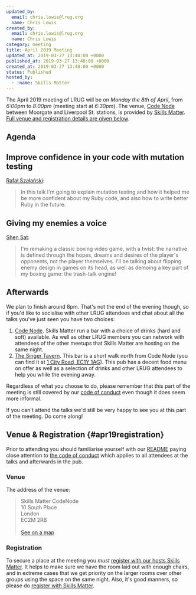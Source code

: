```yaml
---
updated_by:
  email: chris.lowis@lrug.org
  name: Chris Lowis
created_by:
  email: chris.lowis@lrug.org
  name: Chris Lowis
category: meeting
title: April 2019 Meeting
updated_at: 2019-03-27 13:40:00 +0000
published_at: 2019-03-27 13:40:00 +0000
created_at: 2019-03-27 13:40:00 +0000
status: Published
hosted_by:
  - :name: Skills Matter
---
```


The April 2019 meeting of LRUG will be on *Monday the 8th of April*,
from _6:00pm_ to _8:00pm_ (meeting start at _6:30pm_).  The venue, [Code
Node][skills-matter-venue] between Moorgate and Liverpool St. stations, is
provided by [Skills Matter](http://www.skillsmatter.com).  [Full venue and
registration details are given below](#apr19registration).

## Agenda

## Improve confidence in your code with mutation testing

[Rafał Szałański](https://twitter.com/rafa_szalanski):

>In this talk I'm going to explain mutation testing and how it helped me be more confident about my Ruby code, and also how to write better Ruby in the future.

## Giving my enemies a voice

[Shen Sat](https://twitter.com/shen_sat):

>I'm remaking a classic boxing video game, with a twist: the narrative is defined through the hopes, dreams and desires of the player's opponents, not the player themselves. I'll be talking about flipping enemy design in games on its head, as well as demoing a key part of my boxing game: the trash-talk engine!

## Afterwards

We plan to finish around 8pm.  That's not
the end of the evening though, so if you'd like to socialise with other
LRUG attendees and chat about all the talks you've just seen you have two
choices:

1. [Code Node][skills-matter-venue].  Skills Matter run a bar with a
   choice of drinks (hard and soft) available.  As well as other LRUG members
   you can network with attendees of the other meetups that Skills Matter are
   hosting on the same night.
2. [The Singer Tavern](http://singertavern.com/).  This bar is a short walk
   north from Code Node (you can find it at [1 City Road, EC1Y
   1AG](https://goo.gl/maps/w9kPu)).  This pub has a decent food menu on offer
   as well as a selection of drinks and other LRUG attendees to help you
   while the evening away.

Regardless of what you choose to do, please remember that this part of the
meeting is still covered by our [code of
conduct](http://readme.lrug.org/#code-of-conduct) even though it does seem more
informal.

If you can't attend the talks we'd still be very happy to see you at this part
of the meeting.  Do come along!

## Venue & Registration {#apr19registration}

Prior to attending you should familiarise yourself with our
[README](http://readme.lrug.org/) paying close attention to [the code of
conduct](http://readme.lrug.org/#code-of-conduct) which applies to
all attendees at the talks and afterwards in the pub.

### Venue

The address of the venue:

> Skills Matter CodeNode<br/>10 South Place<br/>London<br/>EC2M 2RB<br/><br/>[See on a map](https://goo.gl/maps/ONJT4)

### Registration

To secure a place at the meeting you *must* [register with our hosts
Skills Matter][skills-matter-event].  It helps to
make sure we have the room laid out with enough chairs, and in extreme cases
that we get priority on the larger rooms over other groups using the space on
the same night.  Also, it's good manners, so please do [register with Skills
Matter][skills-matter-event].

[skills-matter-venue]: https://skillsmatter.com/locations/264-skills-matter-codenode
[skills-matter-event]: https://skillsmatter.com/meetups/12306-improve-confidence-in-your-code-with-mutation-testing
